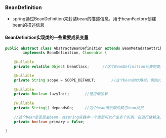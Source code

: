 ### BeanDefinition

- spring通过BeanDefinition来封装bean的描述信息，用于beanFactory创建bean的描述信息



#### BeanDefinition实现类的一些重要成员变量

```java
public abstract class AbstractBeanDefinition extends BeanMetadataAttributeAccessor
		implements BeanDefinition, Cloneable {
    
    @Nullable
	private volatile Object beanClass;		//这个BeanDefinition代表的类型，用于反射调用生成对应的实例

	@Nullable
	private String scope = SCOPE_DEFAULT;		//这个bean的作用域，例如singleton、prototype
    
    @Nullable
	private Boolean lazyInit;		//是否懒加载
    
    @Nullable
	private String[] dependsOn;		//这个bean所依赖的其它bean成员
    
    //这个bean是否是主bean，在spring容器中一个类型可以产生多个实例，在进行依赖注入时，如果根据类型找到了多个bean，此时会根据这些bean中是否存在一个主bean，如果存在，则直接将这个bean注入到属性
    private boolean primary = false;		
    
}
```


